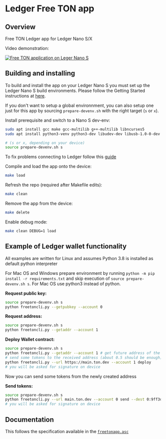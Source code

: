 # Ledger Free TON app

## Overview
Free TON Ledger app for Ledger Nano S/X

Video demonstration:

[![Free TON application on Leger Nano S](https://i.imgur.com/1X3wW9n.png)](https://youtu.be/QVHLJHUNEJU "Free TON application on Leger Nano S")

## Building and installing
To build and install the app on your Ledger Nano S you must set up the Ledger Nano S build environments. Please follow the Getting Started instructions at [here](https://ledger.readthedocs.io/en/latest/userspace/getting_started.html).

If you don't want to setup a global environnment, you can also setup one just for this app by sourcing `prepare-devenv.sh` with the right target (`s` or `x`).

Install prerequisite and switch to a Nano S dev-env:

```bash
sudo apt install gcc make gcc-multilib g++-multilib libncurses5
sudo apt install python3-venv python3-dev libudev-dev libusb-1.0-0-dev

# (s or x, depending on your device)
source prepare-devenv.sh s 
```

To fix problems connecting to Ledger follow this [guide](https://support.ledger.com/hc/en-us/articles/115005165269-Fix-connection-issues)

Compile and load the app onto the device:
```bash
make load
```

Refresh the repo (required after Makefile edits):
```bash
make clean
```

Remove the app from the device:
```bash
make delete
```

Enable debug mode:
```bash
make clean DEBUG=1 load
```

## Example of Ledger wallet functionality

All examples are written for Linux and assumes Python 3.8 is installed as default python interpreter

For Mac OS and Windows prepare environment by running `python -m pip install -r requirements.txt` and skip execution of `source prepare-devenv.sh s`. For Mac OS use python3 instead of python.

**Request public key:**
```bash
source prepare-devenv.sh s
python freetoncli.py --getpubkey --account 0
```

**Request address:**
```bash
source prepare-devenv.sh s
python freetoncli.py --getaddr --account 1
```

**Deploy Wallet contract:**

```bash
source prepare-devenv.sh s
python freetoncli.py --getaddr --account 1 # get future address of the contract
# send some tokens to the received address (about 0.5 should be enough)
python freetoncli.py --url https://main.ton.dev --account 1 deploy
# you will be asked for signature on device
```
Now you can send some tokens from the newly created address

**Send tokens:**

```bash
source prepare-devenv.sh s
python freetoncli.py --url main.ton.dev --account 0 send --dest 0:9ff3d2dea4bb74f6cf55d4ff7186bc6b6bb1f3c57338a7ffcb57528b35ddc4af --value 111.111111111
# you will be asked for signature on device
```

## Documentation
This follows the specification available in the [`freetonapp.asc`](doc/freetonapp.asc)
